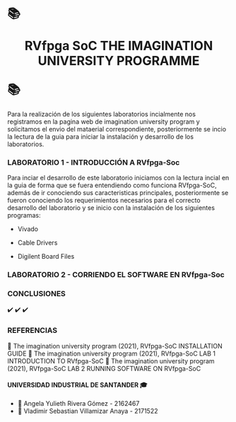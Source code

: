  # :books:<p align= "center"> RVfpga SoC THE IMAGINATION UNIVERSITY PROGRAMME </p>:books:

Para la realización de los siguientes laboratorios incialmente nos registramos en la pagina web de imagination university program y solicitamos el envio del mataerial correspondiente, posteriormente se incio la lectura de la guia para iniciar la instalación y desarrollo de los laboratorios.

### LABORATORIO 1 - INTRODUCCIÓN A RVfpga-Soc
Para inciar el desarrollo de este laboratorio iniciamos con la lectura incial en la guia de forma que se fuera entendiendo como funciona RVfpga-SoC, además de ir conociendo sus caracteristicas principales, posteriormente se fueron conociendo los requerimientos necesarios para el correcto desarrollo del laboratorio y se inicio con la instalación de los siguientes programas:

 *  Vivado 


 *  Cable Drivers
 
 *  Digilent Board Files







### LABORATORIO 2 - CORRIENDO EL SOFTWARE EN RVfpga-Soc


### CONCLUSIONES 
:heavy_check_mark:
:heavy_check_mark:
:heavy_check_mark:

### REFERENCIAS 
:paperclip: The imagination university program (2021), RVfpga-SoC INSTALLATION GUIDE
:paperclip: The imagination university program (2021), RVfpga-SoC LAB 1 INTRODUCTION TO RVfpga-SoC
:paperclip: The imagination university program (2021), RVfpga-SoC LAB 2 RUNNING SOFTWARE ON RVfpga-SoC

#### UNIVERSIDAD INDUSTRIAL DE SANTANDER :mortar_board:
* :woman: Angela Yulieth Rivera Gómez - 2162467
* :man: Vladimir Sebastian Villamizar Anaya - 2171522
